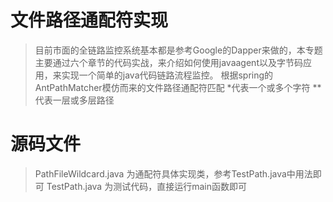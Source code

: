 # 文件路径通配符实现
>目前市面的全链路监控系统基本都是参考Google的Dapper来做的，本专题主要通过六个章节的代码实战，来介绍如何使用javaagent以及字节码应用，来实现一个简单的java代码链路流程监控。
>根据spring的AntPathMatcher模仿而来的文件路径通配符匹配
>      *代表一个或多个字符
>      **代表一层或多层路径
# 源码文件
>PathFileWildcard.java		为通配符具体实现类，参考TestPath.java中用法即可
>TestPath.java				为测试代码，直接运行main函数即可


